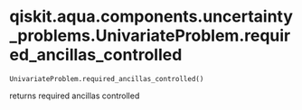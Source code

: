 # qiskit.aqua.components.uncertainty\_problems.UnivariateProblem.required\_ancillas\_controlled

`UnivariateProblem.required_ancillas_controlled()`

returns required ancillas controlled
